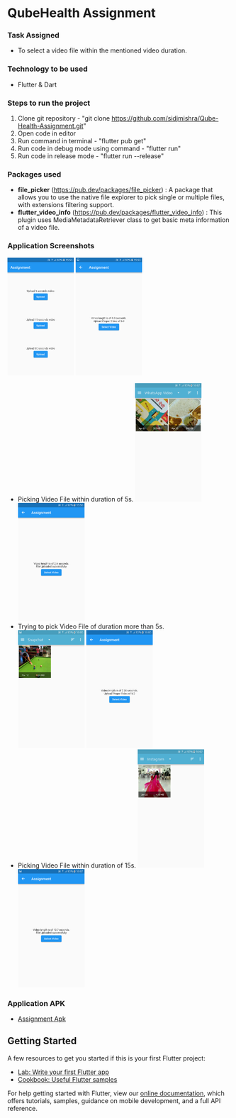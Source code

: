 # QubeHealth Assignment

### Task Assigned
- To select a video file within the mentioned video duration.

### Technology to be used
- Flutter & Dart

### Steps to run the project
1. Clone git repository - "git clone https://github.com/sidjmishra/Qube-Health-Assignment.git"
2. Open code in editor
3. Run command in terminal - "flutter pub get"
4. Run code in debug mode using command - "flutter run"
5. Run code in release mode - "flutter run --release"

### Packages used
-  **file_picker** (https://pub.dev/packages/file_picker) : A package that allows you to use the native file explorer to pick single or multiple files, with extensions filtering support.
-  **flutter_video_info** (https://pub.dev/packages/flutter_video_info) : This plugin uses MediaMetadataRetriever class to get basic meta information of a video file.

### Application Screenshots
<img src="https://github.com/sidjmishra/Qube-Health-Assignment/blob/assignment2/Screenshots/Screenshot%201.png" width="150" alt="Screenshot 1"> <img src="https://github.com/sidjmishra/Qube-Health-Assignment/blob/assignment2/Screenshots/Screenshot%202.png" width="150" alt="Screenshot 2">
- Picking Video File within duration of 5s.
<img src="https://github.com/sidjmishra/Qube-Health-Assignment/blob/assignment2/Screenshots/Screenshot%203.png" width="150" alt="Screenshot 3"> <img src="https://github.com/sidjmishra/Qube-Health-Assignment/blob/assignment2/Screenshots/Screenshot%204.png" width="150" alt="Screenshot 4">
- Trying to pick Video File of duration more than 5s.
<img src="https://github.com/sidjmishra/Qube-Health-Assignment/blob/assignment2/Screenshots/Screenshot%205.png" width="150" alt="Screenshot 5"> <img src="https://github.com/sidjmishra/Qube-Health-Assignment/blob/assignment2/Screenshots/Screenshot%206.png" width="150" alt="Screenshot 6">
- Picking Video File within duration of 15s.
<img src="https://github.com/sidjmishra/Qube-Health-Assignment/blob/assignment2/Screenshots/Screenshot%207.png" width="150" alt="Screenshot 7"> <img src="https://github.com/sidjmishra/Qube-Health-Assignment/blob/assignment2/Screenshots/Screenshot%208.png" width="150" alt="Screenshot 8">

### Application APK
- [Assignment Apk](https://github.com/sidjmishra/Qube-Health-Assignment/tree/assignment2/apks)

## Getting Started
A few resources to get you started if this is your first Flutter project:
- [Lab: Write your first Flutter app](https://flutter.dev/docs/get-started/codelab)
- [Cookbook: Useful Flutter samples](https://flutter.dev/docs/cookbook)

For help getting started with Flutter, view our
[online documentation](https://flutter.dev/docs), which offers tutorials,
samples, guidance on mobile development, and a full API reference.
